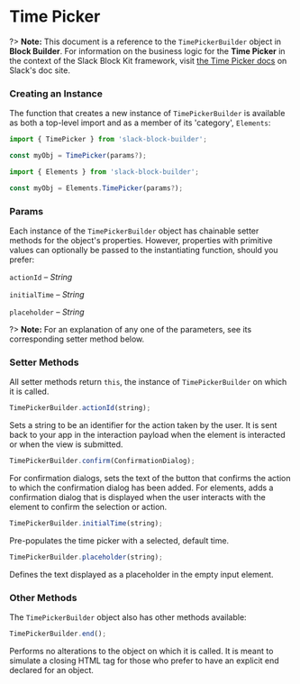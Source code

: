 # Time Picker

?> **Note:** This document is a reference to the `TimePickerBuilder` object in **Block Builder**. For information on the business logic for the **Time Picker** in the context of the Slack Block Kit framework, visit [the Time Picker docs](https:&#x2F;&#x2F;api.slack.com&#x2F;reference&#x2F;block-kit&#x2F;block-elements#timepicker) on Slack's doc site.

### Creating an Instance 

The function that creates a new instance of `TimePickerBuilder` is available as both a top-level import and as a member of its 'category', `Elements`:

```javascript
import { TimePicker } from 'slack-block-builder';

const myObj = TimePicker(params?);

```

```javascript
import { Elements } from 'slack-block-builder';

const myObj = Elements.TimePicker(params?);
```

### Params

Each instance of the `TimePickerBuilder` object has chainable setter methods for the object's properties. However, properties with primitive values can optionally be passed to the instantiating function, should you prefer:

`actionId` – *String*

`initialTime` – *String*

`placeholder` – *String*


?> **Note:** For an explanation of any one of the parameters, see its corresponding setter method below.

### Setter Methods

All setter methods return `this`, the instance of `TimePickerBuilder` on which it is called.

```javascript
TimePickerBuilder.actionId(string);
```

Sets a string to be an identifier for the action taken by the user. It is sent back to your app in the interaction payload when the element is interacted or when the view is submitted. 
```javascript
TimePickerBuilder.confirm(ConfirmationDialog);
```

For confirmation dialogs, sets the text of the button that confirms the action to which the confirmation dialog has been added. For elements, adds a confirmation dialog that is displayed when the user interacts with the element to confirm the selection or action. 
```javascript
TimePickerBuilder.initialTime(string);
```

Pre-populates the time picker with a selected, default time. 
```javascript
TimePickerBuilder.placeholder(string);
```

Defines the text displayed as a placeholder in the empty input element. 

### Other Methods

The `TimePickerBuilder` object also has other methods available:

```javascript
TimePickerBuilder.end();
```

Performs no alterations to the object on which it is called. It is meant to simulate a closing HTML tag for those who prefer to have an explicit end declared for an object. 
